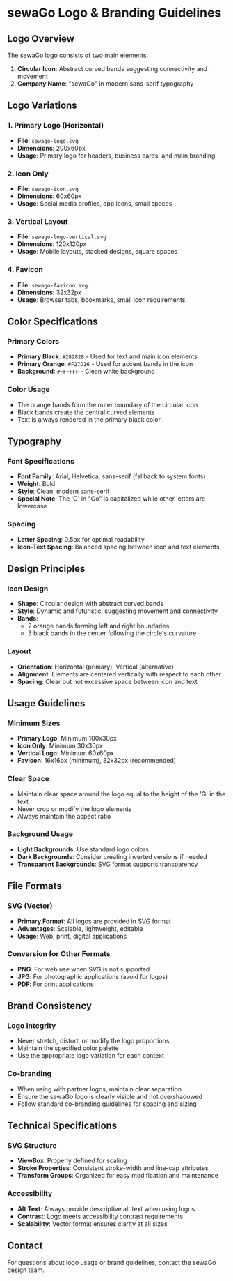 # sewaGo Logo & Branding Guidelines

## Logo Overview
The sewaGo logo consists of two main elements:
1. **Circular Icon**: Abstract curved bands suggesting connectivity and movement
2. **Company Name**: "sewaGo" in modern sans-serif typography

## Logo Variations

### 1. Primary Logo (Horizontal)
- **File**: `sewago-logo.svg`
- **Dimensions**: 200x60px
- **Usage**: Primary logo for headers, business cards, and main branding

### 2. Icon Only
- **File**: `sewago-icon.svg`
- **Dimensions**: 60x60px
- **Usage**: Social media profiles, app icons, small spaces

### 3. Vertical Layout
- **File**: `sewago-logo-vertical.svg`
- **Dimensions**: 120x120px
- **Usage**: Mobile layouts, stacked designs, square spaces

### 4. Favicon
- **File**: `sewago-favicon.svg`
- **Dimensions**: 32x32px
- **Usage**: Browser tabs, bookmarks, small icon requirements

## Color Specifications

### Primary Colors
- **Primary Black**: `#282828` - Used for text and main icon elements
- **Primary Orange**: `#F27D16` - Used for accent bands in the icon
- **Background**: `#FFFFFF` - Clean white background

### Color Usage
- The orange bands form the outer boundary of the circular icon
- Black bands create the central curved elements
- Text is always rendered in the primary black color

## Typography

### Font Specifications
- **Font Family**: Arial, Helvetica, sans-serif (fallback to system fonts)
- **Weight**: Bold
- **Style**: Clean, modern sans-serif
- **Special Note**: The 'G' in "Go" is capitalized while other letters are lowercase

### Spacing
- **Letter Spacing**: 0.5px for optimal readability
- **Icon-Text Spacing**: Balanced spacing between icon and text elements

## Design Principles

### Icon Design
- **Shape**: Circular design with abstract curved bands
- **Style**: Dynamic and futuristic, suggesting movement and connectivity
- **Bands**: 
  - 2 orange bands forming left and right boundaries
  - 3 black bands in the center following the circle's curvature

### Layout
- **Orientation**: Horizontal (primary), Vertical (alternative)
- **Alignment**: Elements are centered vertically with respect to each other
- **Spacing**: Clear but not excessive space between icon and text

## Usage Guidelines

### Minimum Sizes
- **Primary Logo**: Minimum 100x30px
- **Icon Only**: Minimum 30x30px
- **Vertical Logo**: Minimum 60x60px
- **Favicon**: 16x16px (minimum), 32x32px (recommended)

### Clear Space
- Maintain clear space around the logo equal to the height of the 'G' in the text
- Never crop or modify the logo elements
- Always maintain the aspect ratio

### Background Usage
- **Light Backgrounds**: Use standard logo colors
- **Dark Backgrounds**: Consider creating inverted versions if needed
- **Transparent Backgrounds**: SVG format supports transparency

## File Formats

### SVG (Vector)
- **Primary Format**: All logos are provided in SVG format
- **Advantages**: Scalable, lightweight, editable
- **Usage**: Web, print, digital applications

### Conversion for Other Formats
- **PNG**: For web use when SVG is not supported
- **JPG**: For photographic applications (avoid for logos)
- **PDF**: For print applications

## Brand Consistency

### Logo Integrity
- Never stretch, distort, or modify the logo proportions
- Maintain the specified color palette
- Use the appropriate logo variation for each context

### Co-branding
- When using with partner logos, maintain clear separation
- Ensure the sewaGo logo is clearly visible and not overshadowed
- Follow standard co-branding guidelines for spacing and sizing

## Technical Specifications

### SVG Structure
- **ViewBox**: Properly defined for scaling
- **Stroke Properties**: Consistent stroke-width and line-cap attributes
- **Transform Groups**: Organized for easy modification and maintenance

### Accessibility
- **Alt Text**: Always provide descriptive alt text when using logos
- **Contrast**: Logo meets accessibility contrast requirements
- **Scalability**: Vector format ensures clarity at all sizes

## Contact
For questions about logo usage or brand guidelines, contact the sewaGo design team.
